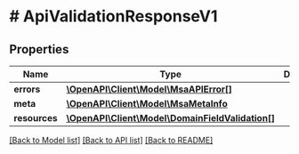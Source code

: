 # # ApiValidationResponseV1

## Properties

Name | Type | Description | Notes
------------ | ------------- | ------------- | -------------
**errors** | [**\OpenAPI\Client\Model\MsaAPIError[]**](MsaAPIError.md) |  | [optional]
**meta** | [**\OpenAPI\Client\Model\MsaMetaInfo**](MsaMetaInfo.md) |  |
**resources** | [**\OpenAPI\Client\Model\DomainFieldValidation[]**](DomainFieldValidation.md) |  |

[[Back to Model list]](../../README.md#models) [[Back to API list]](../../README.md#endpoints) [[Back to README]](../../README.md)
